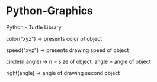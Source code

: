 # Python-Graphics
Python - Turtle Library

color("xyz") -> presents color of object

speed("xyz") -> presents drawing speed of object

circle(n,angle) -> n = size of object, angle = angle of object

right(angle)  -> angle of drawing second object 
